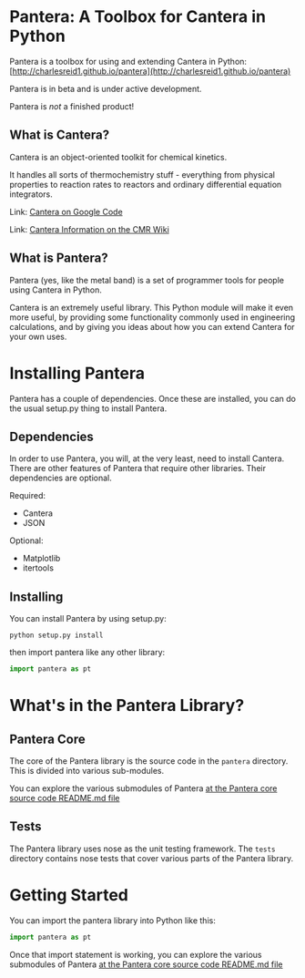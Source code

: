 # Pantera: A Toolbox for Cantera in Python

Pantera is a toolbox for using and extending Cantera in Python: [http://charlesreid1.github.io/pantera](http://charlesreid1.github.io/pantera)

Pantera is in beta and is under active development. 

Pantera is _not_ a finished product!

## What is Cantera?

Cantera is an object-oriented toolkit for chemical kinetics.

It handles all sorts of thermochemistry stuff - everything from 
physical properties to reaction rates to reactors and ordinary 
differential equation integrators.

Link: [Cantera on Google Code](https://code.google.com/p/cantera/)

Link: [Cantera Information on the CMR Wiki](http://charlesmartinreid.com/wiki/CanteraOutline)

## What is Pantera?

Pantera (yes, like the metal band) is a set of programmer tools 
for people using Cantera in Python.

Cantera is an extremely useful library. This Python module will 
make it even more useful, by providing some functionality commonly
used in engineering calculations, and by giving you ideas about how
you can extend Cantera for your own uses.



# Installing Pantera

Pantera has a couple of dependencies. Once these are installed,
you can do the usual setup.py thing to install Pantera.

## Dependencies

In order to use Pantera, you will, at the very least, need to install Cantera. 
There are other features of Pantera that require other libraries. Their dependencies
are optional.

Required:
* Cantera
* JSON

Optional:
* Matplotlib
* itertools

## Installing

You can install Pantera by using setup.py:

```
python setup.py install
```

then import pantera like any other library:

```python
import pantera as pt
```

# What's in the Pantera Library?

## Pantera Core

The core of the Pantera library is the source code in the ```pantera``` directory.
This is divided into various sub-modules.

You can explore the various submodules of Pantera
[at the Pantera core source code README.md file](pantera/README.md)

## Tests

The Pantera library uses nose as the unit testing framework. 
The ```tests``` directory contains nose tests that cover various
parts of the Pantera library.



# Getting Started

You can import the pantera library into Python like this:

```python
import pantera as pt
```

Once that import statement is working,
you can explore the various submodules of Pantera
[at the Pantera core source code README.md file](pantera/README.md)

